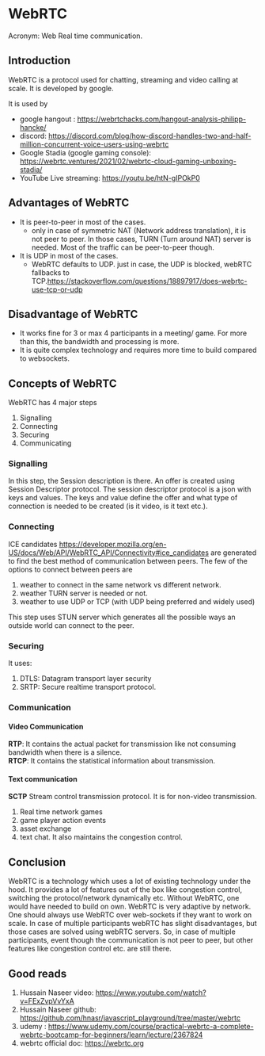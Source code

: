 # WebRTC
Acronym: Web Real time communication.
## Introduction 
WebRTC is a protocol used for chatting, streaming and video calling at scale.
It is developed by google.

It is used by 
- google hangout : https://webrtchacks.com/hangout-analysis-philipp-hancke/ 
- discord: https://discord.com/blog/how-discord-handles-two-and-half-million-concurrent-voice-users-using-webrtc  
- Google Stadia (google gaming console): https://webrtc.ventures/2021/02/webrtc-cloud-gaming-unboxing-stadia/ 
- YouTube Live streaming: https://youtu.be/htN-gIPOkP0 

## Advantages of WebRTC

- It is peer-to-peer in most of the cases. 
  - only in case of symmetric NAT (Network address translation), it is not peer to peer.
  In those cases, TURN (Turn around NAT) server is needed. Most of the traffic can be peer-to-peer though. 
- It is UDP in most of the cases. 
  - WebRTC defaults to UDP. just in case, the UDP is blocked, webRTC fallbacks to TCP.https://stackoverflow.com/questions/18897917/does-webrtc-use-tcp-or-udp 


## Disadvantage of WebRTC
- It works fine for 3 or max 4 participants in a meeting/ game. For more than this, the bandwidth and processing is more. 
- It is quite complex technology and requires more time to build compared to websockets. 

## Concepts of WebRTC
WebRTC has 4 major steps 
1. Signalling 
2. Connecting 
3. Securing
4. Communicating


### Signalling 
In this step, the Session description is there. An offer is created using Session Descriptor protocol.
The session descriptor protocol is a json with keys and values. The keys and value define the offer and what type of connection is needed to be created (is it video, is it text etc.).

### Connecting 
ICE candidates https://developer.mozilla.org/en-US/docs/Web/API/WebRTC_API/Connectivity#ice_candidates are generated to find the best method of communication between peers. The few of the options to connect between peers are
1. weather to connect in the same network vs different network.
2. weather TURN server is needed or not. 
3. weather to use UDP or TCP (with UDP being preferred and widely used)

This step uses STUN server which generates all the possible ways an outside world can connect to the peer.

### Securing 
It uses:
1. DTLS: Datagram transport layer security 
2. SRTP: Secure realtime transport protocol. 

### Communication 
#### Video Communication
**RTP**:  It contains the actual packet for transmission like not consuming bandwidth when there is a silence.  
**RTCP**: It contains the statistical information about transmission. 

#### Text communication 
**SCTP** Stream control transmission protocol. It is for non-video transmission. 
1. Real time network games
2. game player action events
3. asset exchange
4. text chat. 
It also maintains the congestion control. 


## Conclusion
WebRTC is a technology which uses a lot of existing technology under the hood. It provides a lot of features out of the box like congestion control, switching the protocol/network dynamically etc. 
Without WebRTC, one would have needed to build on own. 
WebRTC is very adaptive by network. One should always use WebRTC over web-sockets if they want to work on scale. 
In case of multiple participants webRTC has slight disadvantages, but those cases are solved using webRTC servers.
So, in case of multiple participants, event though the communication is not peer to peer, but other features like congestion control etc. are still there. 

## Good reads
1. Hussain Naseer video: https://www.youtube.com/watch?v=FExZvpVvYxA 
2. Hussain Naseer github:  https://github.com/hnasr/javascript_playground/tree/master/webrtc 
3. udemy : https://www.udemy.com/course/practical-webrtc-a-complete-webrtc-bootcamp-for-beginners/learn/lecture/2367824
4. webrtc official doc: https://webrtc.org 
